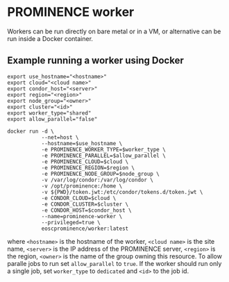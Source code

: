 # PROMINENCE worker
Workers can be run directly on bare metal or in a VM, or alternative can be run inside a Docker container.

## Example running a worker using Docker
```
export use_hostname="<hostname>"
export cloud="<cloud name>"
export condor_host="<server>"
export region="<region>"
export node_group="<owner>"
export cluster="<id>"
export worker_type="shared"
export allow_parallel="false"

docker run -d \
           --net=host \
           --hostname=$use_hostname \
           -e PROMINENCE_WORKER_TYPE=$worker_type \
           -e PROMINENCE_PARALLEL=$allow_parallel \
           -e PROMINENCE_CLOUD=$cloud \
           -e PROMINENCE_REGION=$region \
           -e PROMINENCE_NODE_GROUP=$node_group \
           -v /var/log/condor:/var/log/condor \
           -v /opt/prominence:/home \
           -v ${PWD}/token.jwt:/etc/condor/tokens.d/token.jwt \
           -e CONDOR_CLOUD=$cloud \
           -e CONDOR_CLUSTER=$cluster \
           -e CONDOR_HOST=$condor_host \
           --name=prominence-worker \
           --privileged=true \
           eoscprominence/worker:latest
```           
where `<hostname>` is the hostname of the worker, `<cloud name>` is the site name, `<server>` is the IP address of the PROMINENCE server, `<region>` is the region, `<owner>` is the name of the group owning this resource. To allow paralle jobs to run set `allow_parallel` to `true`. If the worker should run only a single job, set `worker_type` to `dedicated` and `<id>` to the job id.
